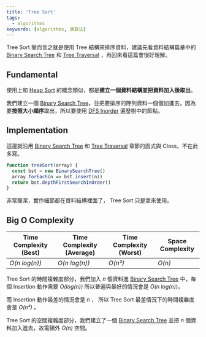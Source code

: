 ```yaml
---
title: 'Tree Sort'
tags:
  - algorithms
keywords: [algorithms, 演算法]
---
```


Tree Sort 簡而言之就是使用 Tree 結構來排序資料，建議先看資料結構篇章中的 [Binary Search Tree](../03-data-structures/05-binary-search-tree.md) 和 [Tree Traversal](../03-data-structures/06-tree-traversal.md) ，再回來看這篇會很好理解。

## Fundamental

使用上和 [Heap Sort](./21-heap-sort.md) 的概念類似，都是**建立一個資料結構並把資料加入後取出**。

我們建立一個 [Binary Search Tree](../03-data-structures/05-binary-search-tree.md)，並把要排序的陣列資料一個個加進去，因為要**按照大小順序**取出，所以要使用 [DFS Inorder](../03-data-structures/06-tree-traversal.md#depth-first-search---inorder) 遍歷樹中的節點。

## Implementation

這邊就沿用 [Binary Search Tree](../03-data-structures/05-binary-search-tree.md) 和 [Tree Traversal](../03-data-structures/06-tree-traversal.md#depth-first-search---inorder) 章節的函式與 Class，不在此多寫。

```js
function treeSort(array) {
  const bst = new BinarySearchTree()
  array.forEach(n => bst.insert(n))
  return bst.depthFirstSearchInOrder()
}
```

非常簡潔，實作細節都在資料結構裡面了， Tree Sort 只是拿來使用。

## Big O Complexity

| Time Complexity (Best) | Time Complexity (Average) | Time Complexity (Worst) | Space Complexity |
|---|---|---|---|
| *O(n log(n))* | *O(n log(n))* | *O(n²)* | *O(n)* |

Tree Sort 的時間複雜度部分，我們加入 *n* 個資料進 [Binary Search Tree](../03-data-structures/05-binary-search-tree.md) 中，每個 Insertion 動作需要 *O(log(n))* 所以普遍與最好的情況會是 *O(n log(n))*。

而 Insertion 動作最差的情況會是 *n* ， 所以 Tree Sort 最差情況下的時間複雜度會是 *O(n²)* 。

Tree Sort 的空間複雜度部分，我們建立了一個 [Binary Search Tree](../03-data-structures/05-binary-search-tree.md) 並把 *n* 個資料加入進去，故需額外 *O(n)* 空間。
